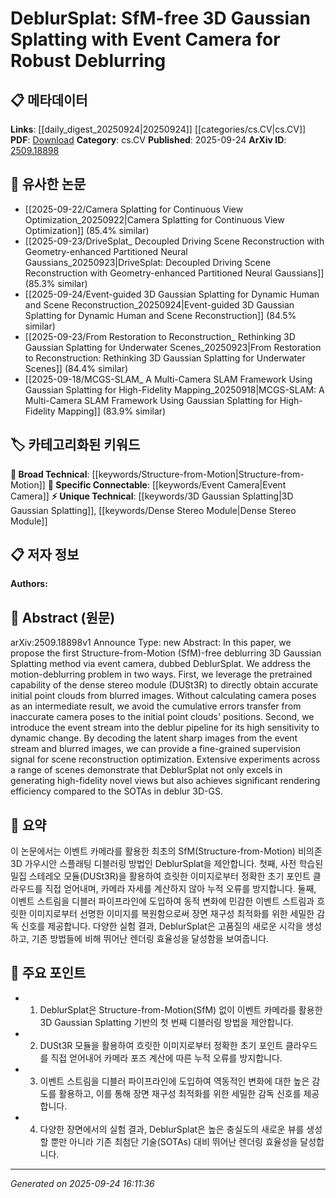<!-- KEYWORD_LINKING_METADATA:
{
  "processed_timestamp": "2025-09-24T16:11:36.287524",
  "vocabulary_version": "1.0",
  "selected_keywords": [
    "3D Gaussian Splatting",
    "Event Camera",
    "Structure-from-Motion",
    "Dense Stereo Module"
  ],
  "rejected_keywords": [],
  "similarity_scores": {
    "3D Gaussian Splatting": 0.78,
    "Event Camera": 0.8,
    "Structure-from-Motion": 0.72,
    "Dense Stereo Module": 0.75
  },
  "extraction_method": "AI_prompt_based",
  "budget_applied": true,
  "candidates_json": {
    "candidates": [
      {
        "surface": "3D Gaussian Splatting",
        "canonical": "3D Gaussian Splatting",
        "aliases": [
          "3D-GS"
        ],
        "category": "unique_technical",
        "rationale": "This is a novel technique specific to the paper, providing a unique contribution to 3D rendering and deblurring methods.",
        "novelty_score": 0.85,
        "connectivity_score": 0.65,
        "specificity_score": 0.9,
        "link_intent_score": 0.78
      },
      {
        "surface": "Event Camera",
        "canonical": "Event Camera",
        "aliases": [
          "Dynamic Vision Sensor"
        ],
        "category": "specific_connectable",
        "rationale": "Event cameras are increasingly used in computer vision for capturing dynamic scenes, offering strong connectivity with related research.",
        "novelty_score": 0.6,
        "connectivity_score": 0.82,
        "specificity_score": 0.75,
        "link_intent_score": 0.8
      },
      {
        "surface": "Structure-from-Motion",
        "canonical": "Structure-from-Motion",
        "aliases": [
          "SfM"
        ],
        "category": "broad_technical",
        "rationale": "As a foundational technique in 3D reconstruction, it connects well with a broad range of computer vision research.",
        "novelty_score": 0.45,
        "connectivity_score": 0.88,
        "specificity_score": 0.7,
        "link_intent_score": 0.72
      },
      {
        "surface": "Dense Stereo Module",
        "canonical": "Dense Stereo Module",
        "aliases": [
          "DUSt3R"
        ],
        "category": "unique_technical",
        "rationale": "This module is specific to the paper's method, providing a distinct point of discussion in stereo vision techniques.",
        "novelty_score": 0.7,
        "connectivity_score": 0.6,
        "specificity_score": 0.85,
        "link_intent_score": 0.75
      }
    ],
    "ban_list_suggestions": [
      "method",
      "experiment",
      "performance"
    ]
  },
  "decisions": [
    {
      "candidate_surface": "3D Gaussian Splatting",
      "resolved_canonical": "3D Gaussian Splatting",
      "decision": "linked",
      "scores": {
        "novelty": 0.85,
        "connectivity": 0.65,
        "specificity": 0.9,
        "link_intent": 0.78
      }
    },
    {
      "candidate_surface": "Event Camera",
      "resolved_canonical": "Event Camera",
      "decision": "linked",
      "scores": {
        "novelty": 0.6,
        "connectivity": 0.82,
        "specificity": 0.75,
        "link_intent": 0.8
      }
    },
    {
      "candidate_surface": "Structure-from-Motion",
      "resolved_canonical": "Structure-from-Motion",
      "decision": "linked",
      "scores": {
        "novelty": 0.45,
        "connectivity": 0.88,
        "specificity": 0.7,
        "link_intent": 0.72
      }
    },
    {
      "candidate_surface": "Dense Stereo Module",
      "resolved_canonical": "Dense Stereo Module",
      "decision": "linked",
      "scores": {
        "novelty": 0.7,
        "connectivity": 0.6,
        "specificity": 0.85,
        "link_intent": 0.75
      }
    }
  ]
}
-->

# DeblurSplat: SfM-free 3D Gaussian Splatting with Event Camera for Robust Deblurring

## 📋 메타데이터

**Links**: [[daily_digest_20250924|20250924]] [[categories/cs.CV|cs.CV]]
**PDF**: [Download](https://arxiv.org/pdf/2509.18898.pdf)
**Category**: cs.CV
**Published**: 2025-09-24
**ArXiv ID**: [2509.18898](https://arxiv.org/abs/2509.18898)

## 🔗 유사한 논문
- [[2025-09-22/Camera Splatting for Continuous View Optimization_20250922|Camera Splatting for Continuous View Optimization]] (85.4% similar)
- [[2025-09-23/DriveSplat_ Decoupled Driving Scene Reconstruction with Geometry-enhanced Partitioned Neural Gaussians_20250923|DriveSplat: Decoupled Driving Scene Reconstruction with Geometry-enhanced Partitioned Neural Gaussians]] (85.3% similar)
- [[2025-09-24/Event-guided 3D Gaussian Splatting for Dynamic Human and Scene Reconstruction_20250924|Event-guided 3D Gaussian Splatting for Dynamic Human and Scene Reconstruction]] (84.5% similar)
- [[2025-09-23/From Restoration to Reconstruction_ Rethinking 3D Gaussian Splatting for Underwater Scenes_20250923|From Restoration to Reconstruction: Rethinking 3D Gaussian Splatting for Underwater Scenes]] (84.4% similar)
- [[2025-09-18/MCGS-SLAM_ A Multi-Camera SLAM Framework Using Gaussian Splatting for High-Fidelity Mapping_20250918|MCGS-SLAM: A Multi-Camera SLAM Framework Using Gaussian Splatting for High-Fidelity Mapping]] (83.9% similar)

## 🏷️ 카테고리화된 키워드
**🧠 Broad Technical**: [[keywords/Structure-from-Motion|Structure-from-Motion]]
**🔗 Specific Connectable**: [[keywords/Event Camera|Event Camera]]
**⚡ Unique Technical**: [[keywords/3D Gaussian Splatting|3D Gaussian Splatting]], [[keywords/Dense Stereo Module|Dense Stereo Module]]

## 📋 저자 정보

**Authors:** 

## 📄 Abstract (원문)

arXiv:2509.18898v1 Announce Type: new 
Abstract: In this paper, we propose the first Structure-from-Motion (SfM)-free deblurring 3D Gaussian Splatting method via event camera, dubbed DeblurSplat. We address the motion-deblurring problem in two ways. First, we leverage the pretrained capability of the dense stereo module (DUSt3R) to directly obtain accurate initial point clouds from blurred images. Without calculating camera poses as an intermediate result, we avoid the cumulative errors transfer from inaccurate camera poses to the initial point clouds' positions. Second, we introduce the event stream into the deblur pipeline for its high sensitivity to dynamic change. By decoding the latent sharp images from the event stream and blurred images, we can provide a fine-grained supervision signal for scene reconstruction optimization. Extensive experiments across a range of scenes demonstrate that DeblurSplat not only excels in generating high-fidelity novel views but also achieves significant rendering efficiency compared to the SOTAs in deblur 3D-GS.

## 📝 요약

이 논문에서는 이벤트 카메라를 활용한 최초의 SfM(Structure-from-Motion) 비의존 3D 가우시안 스플래팅 디블러링 방법인 DeblurSplat을 제안합니다. 첫째, 사전 학습된 밀집 스테레오 모듈(DUSt3R)을 활용하여 흐릿한 이미지로부터 정확한 초기 포인트 클라우드를 직접 얻어내며, 카메라 자세를 계산하지 않아 누적 오류를 방지합니다. 둘째, 이벤트 스트림을 디블러 파이프라인에 도입하여 동적 변화에 민감한 이벤트 스트림과 흐릿한 이미지로부터 선명한 이미지를 복원함으로써 장면 재구성 최적화를 위한 세밀한 감독 신호를 제공합니다. 다양한 실험 결과, DeblurSplat은 고품질의 새로운 시각을 생성하고, 기존 방법들에 비해 뛰어난 렌더링 효율성을 달성함을 보여줍니다.

## 🎯 주요 포인트

- 1. DeblurSplat은 Structure-from-Motion(SfM) 없이 이벤트 카메라를 활용한 3D Gaussian Splatting 기반의 첫 번째 디블러링 방법을 제안합니다.
- 2. DUSt3R 모듈을 활용하여 흐릿한 이미지로부터 정확한 초기 포인트 클라우드를 직접 얻어내어 카메라 포즈 계산에 따른 누적 오류를 방지합니다.
- 3. 이벤트 스트림을 디블러 파이프라인에 도입하여 역동적인 변화에 대한 높은 감도를 활용하고, 이를 통해 장면 재구성 최적화를 위한 세밀한 감독 신호를 제공합니다.
- 4. 다양한 장면에서의 실험 결과, DeblurSplat은 높은 충실도의 새로운 뷰를 생성할 뿐만 아니라 기존 최첨단 기술(SOTAs) 대비 뛰어난 렌더링 효율성을 달성합니다.


---

*Generated on 2025-09-24 16:11:36*
